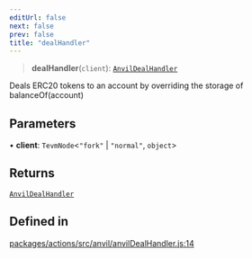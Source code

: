 ```yaml
---
editUrl: false
next: false
prev: false
title: "dealHandler"
---
```


> **dealHandler**(`client`): [`AnvilDealHandler`](/reference/tevm/actions/type-aliases/anvildealhandler/)

Deals ERC20 tokens to an account by overriding the storage of balanceOf(account)

## Parameters

• **client**: `TevmNode`\<`"fork"` \| `"normal"`, `object`\>

## Returns

[`AnvilDealHandler`](/reference/tevm/actions/type-aliases/anvildealhandler/)

## Defined in

[packages/actions/src/anvil/anvilDealHandler.js:14](https://github.com/evmts/tevm-monorepo/blob/main/packages/actions/src/anvil/anvilDealHandler.js#L14)
